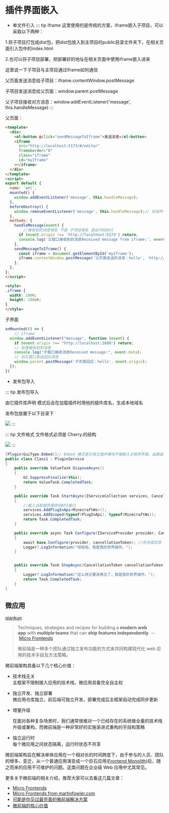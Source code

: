 
# 插件界面嵌入

- 单文件引入
::: tip iframe
这里使用的是传统的方案，iframe嵌入子项目，可以采取以下两种：

1.将子项目打包成dist包，把dist包放入到主项目的public目录文件夹下，在相关页面引入包中的index.html

2.也可以将子项目部署，把部署好的地址在相关页面中使用iframe嵌入进来

这里说一下子项目与主项目通过iframe如何通信

父页面发送消息给子项目：iframe.contentWindow.postMessage

子项目发送消息给父页面：window.parent.postMessage

父子项目接收对方消息：window.addEventListener('message', this.handleMessage)
 :::
 
父页面：
```html
<template>
  <div>
    <el-button @click="sendMessageToIframe">发送消息</el-button>
    <iframe
      src="http://localhost:5173/#/editor"
      frameborder="0"
      class="iframe"
      id="myIframe"
    ></iframe>
  </div>
</template>
<script>
export default {
  name: 'wel',
  mounted() {
    window.addEventListener('message', this.handleMessage);
  },
  beforeDestroy() {
    window.removeEventListener('message', this.handleMessage);// 在组件销毁前移除事件监听器
  },
  methods: {
    handleMessage(event) {
    	//接收到的消息域名 不是 子项目域名 退出代码执行
      if (event.origin !== 'http://localhost:5173') return;
      console.log('父窗口接收到的消息Received message from iframe:', event.data);
    },
    sendMessageToIframe() {
      const iframe = document.getElementById('myIframe');
      iframe.contentWindow.postMessage('父页面发送的消息：hello', 'http://localhost:5173/#/editor');
    },
  },
};
</script>

<style>
.iframe {
  width: 100%;
  height: 100vh;
}
</style>

```
子界面
```js
onMounted(() => {
    // iframe
  window.addEventListener("message", function (event) {
    if (event.origin !== "http://localhost:2888") return;
    // 处理接收到的消息
    console.log("子窗口接收消息Received message:", event.data);
    // 向父窗口发送回应消息
    window.parent.postMessage('子页面回应：hello', event.origin);
  });
})
```

- 发布包导入
  
::: tip 发布包导入

  由它插件库声明 模式后会在加载插件时用他的插件库名，生成本地域名
   
   发布包放置于以下目录下
   
![](/PlunMarket/WechatIMG2663.jpg)
 :::

  ::: tip 文件格式
  文件格式必须是 Cherry.的结构

![](/PlunMarket/WechatIMG2664.jpg)
 :::
```C#
[Plugin(GuiType.Embed)]// Embed 模式表示独立插件模块不被嵌入主程序界面，由路由分配
public class Class1 : PluginService
{
    public override ValueTask DisposeAsync()
    {
        GC.SuppressFinalize(this);
        return ValueTask.CompletedTask;
    }

    public override Task StartAsync(IServiceCollection services, CancellationToken cancellationToken)
    {
	    //载入当前插件提供的API接口
	    services.AddPlugInApi<MinecraftWs>();
        services.AddScoped(typeof(PlugInApi), typeof(MinecraftWs)); 
        return Task.CompletedTask;
    }

    public override async Task Configure(IServiceProvider provider, CancellationToken cancellationToken)
    {
        await base.Configure(provider, cancellationToken); //先完成实现
        Logger?.LogInformation("哈哈哈，我是我的世界插件。");
    }


    public override Task StopAsync(CancellationToken cancellationToken)
    {
        Logger?.LogInformation("这么快又要说再见了，我是我的世界插件。");
        return Task.CompletedTask;
    }
}
```

## 微应用 
  [qiankun](https://qiankun.umijs.org/zh)

> Techniques, strategies and recipes for building a **modern web app** with **multiple teams** that can **ship features independently**. -- [Micro Frontends](https://micro-frontends.org/)
> 
> 微前端是一种多个团队通过独立发布功能的方式来共同构建现代化 web 应用的技术手段及方法策略。

微前端架构具备以下几个核心价值：

- 技术栈无关  
    主框架不限制接入应用的技术栈，微应用具备完全自主权
    
- 独立开发、独立部署  
    微应用仓库独立，前后端可独立开发，部署完成后主框架自动完成同步更新
    
- 增量升级
    
    在面对各种复杂场景时，我们通常很难对一个已经存在的系统做全量的技术栈升级或重构，而微前端是一种非常好的实施渐进式重构的手段和策略
    
- 独立运行时  
    每个微应用之间状态隔离，运行时状态不共享
    

微前端架构旨在解决单体应用在一个相对长的时间跨度下，由于参与的人员、团队的增多、变迁，从一个普通应用演变成一个巨石应用([Frontend Monolith](https://www.youtube.com/watch?v=pU1gXA0rfwc))后，随之而来的应用不可维护的问题。这类问题在企业级 Web 应用中尤其常见。

更多关于微前端的相关介绍，推荐大家可以去看这几篇文章：

- [Micro Frontends](https://micro-frontends.org/)
- [Micro Frontends from martinfowler.com](https://martinfowler.com/articles/micro-frontends.html)
- [可能是你见过最完善的微前端解决方案](https://zhuanlan.zhihu.com/p/78362028)
- [微前端的核心价值](https://zhuanlan.zhihu.com/p/95085796)